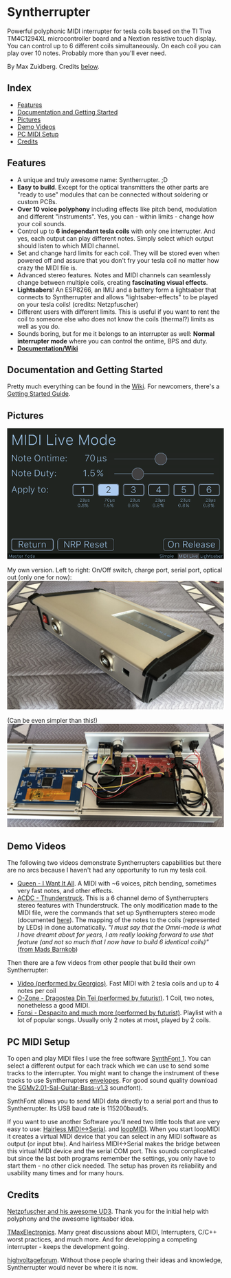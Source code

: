 # Syntherrupter

Powerful polyphonic MIDI interrupter for tesla coils based on the TI Tiva TM4C1294XL microcontroller board and a Nextion resistive touch display.
You can control up to 6 different coils simultaneously. On each coil you can play over 10 notes. Probably more than you'll ever need. 

By Max Zuidberg. Credits [below](#credits).

## Index 

* [Features](#features)
* [Documentation and Getting Started](#documentation-and-getting-started)
* [Pictures](#pictures)
* [Demo Videos](#demo-videos)
* [PC MIDI Setup](#pc-midi-setup)
* [Credits](#credits)

## Features

* A unique and truly awesome name: Syntherrupter. ;D 
* **Easy to build**. Except for the optical transmitters the other parts are "ready to use" modules that can be connected without soldering or custom PCBs.
* **Over 10 voice polyphony** including effects like pitch bend, modulation and different "instruments". Yes, you can - within limits - change how your coil sounds.
* Control up to **6 independant tesla coils** with only one interrupter. And yes, each output can play different notes. Simply select which output should listen to which MIDI channel.
* Set and change hard limits for each coil. They will be stored even when powered off and assure that you don't fry your tesla coil no matter how crazy the MIDI file is.
* Advanced stereo features. Notes and MIDI channels can seamlessly change between multiple coils, creating **fascinating visual effects**.
* **Lightsabers**! An ESP8266, an IMU and a battery form a lightsaber that connects to Syntherrupter and allows "lightsaber-effects" to be played on your tesla coils! (credits: Netzpfuscher)
* Different users with different limits. This is useful if you want to rent the coil to someone else who does not know the coils (thermal?) limits as well as you do.
* Sounds boring, but for me it belongs to an interrupter as well: **Normal interrupter mode** where you can control the ontime, BPS and duty.
* **[Documentation/Wiki](/Documentation/Wiki#readme)**

## Documentation and Getting Started

Pretty much everything can be found in the [Wiki](/Documentation/Wiki#readme). For newcomers, there's a [Getting Started Guide](/Documentation/Wiki/Getting%20Started.md#readme). 

## Pictures

![UI Preview](/Documentation/Pictures/UI/MIDI%20Live%20Dark.png)

My own version. Left to right: On/Off switch, charge port, serial port, optical out (only one for now):
![Syntherrupter Max Back](/Documentation/Pictures/Syntherrupter_Max_Back.jpeg)

(Can be even simpler than this!)
![Syntherrupter Max Inside](/Documentation/Pictures/Syntherrupter_Max_Internal.jpeg)

## Demo Videos

The following two videos demonstrate Syntherrupters capabilities but there are no arcs because I haven't had any opportunity to run my tesla coil. 

* [Queen - I Want It All](http://www.youtube.com/watch?v=H2ykCsD_b5g). A MIDI with ~6 voices, pitch bending, sometimes very fast notes, and other effects.
* [ACDC - Thunderstruck](http://www.youtube.com/watch?v=Tyts9u0le6A). This is a 6 channel demo of Syntherrupters stereo features with Thunderstruck. The only modification made to the MIDI file, were the commands that set up Syntherrupters stereo mode (documented [here](/Documentation/Wiki/Custom%20MIDI%20Commands.md)). The mapping of the notes to the coils (represented by LEDs) in done automatically.
    *"I must say that the Omni-mode is what I have dreamt about for years, I am really looking forward to use that feature (and not so much that I now have to build 6 identical coils)"* ([from Mads Barnkob](https://highvoltageforum.net/index.php?topic=1020.msg8430#msg8430))

Then there are a few videos from other people that build their own Syntherrupter:
* [Video (performed by Georgios)](https://www.youtube.com/watch?v=1vgiw4VHPKQ). Fast MIDI with 2 tesla coils and up to 4 notes per coil
* [O-Zone - Dragostea Din Tei (performed by futurist)](https://www.youtube.com/watch?v=86U6sI6FZ6c). 1 Coil, two notes, nonetheless a good MIDI.
* [Fonsi - Despacito and much more (performed by futurist)](https://www.youtube.com/playlist?list=PLlkH_ZpBGiexB1ahBjtajvHqJAfMIxrB1). Playlist with a lot of popular songs. Usually only 2 notes at most, played by 2 coils. 

## PC MIDI Setup

To open and play MIDI files I use the free software [SynthFont 1](http://www.synthfont.com/). You can select a different output for each track which we can use to send some tracks to the interrupter. You might want to change the instrument of these tracks to use Syntherrupters [envelopes](/Documentation/Wiki/Envelopes.md#readme). For good sound quality download the [SGMv2.01-Sal-Guitar-Bass-v1.3](https://sites.google.com/site/soundfonts4u) soundfont).

SynthFont allows you to send MIDI data directly to a serial port and thus to Syntherrupter. Its USB baud rate is 115200baud/s.

If you want to use another Software you'll need two little tools that are very easy to use: [Hairless MIDI<->Serial](https://projectgus.github.io/hairless-midiserial/). and [loopMIDI](https://www.tobias-erichsen.de/software/loopmidi.html). When you start loopMIDI it creates a virtual MIDI device that you can select in any MIDI software as output (or input btw). And hairless MIDI<->Serial makes the bridge between this virtual MIDI device and the serial COM port.
This sounds complicated but since the last both programs remember the settings, you only have to start them - no other click needed. The setup has proven its reliability and usability many times and for many hours. 

## Credits

[Netzpfuscher and his awesome UD3](https://highvoltageforum.net/index.php?topic=188.0). Thank you for the initial help with polyphony and the awesome lightsaber idea.

[TMaxElectronics](https://tmax-electronics.de/easteregg/). Many great discussions about MIDI, Interrupters, C/C++ worst practices, and much more. And for developping a competing interrupter - keeps the development going. 

[highvoltageforum](https://highvoltageforum.net). Without those people sharing their ideas and knowledge, Syntherrupter would never be where it is now. 
